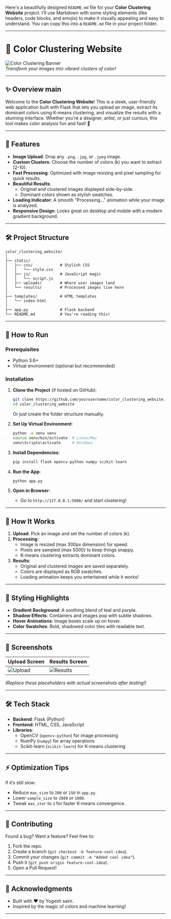 Here's a beautifully designed `README.md` file for your **Color Clustering Website** project. I'll use Markdown with some styling elements (like headers, code blocks, and emojis) to make it visually appealing and easy to understand. You can copy this into a `README.md` file in your project folder.

---

# 🌈 Color Clustering Website

![Color Clustering Banner](https://via.placeholder.com/800x200.png?text=Color+Clustering+Tool)  
*Transform your images into vibrant clusters of color!*

---

## ✨ Overview main

Welcome to the **Color Clustering Website**! This is a sleek, user-friendly web application built with Flask that lets you upload an image, extract its dominant colors using K-means clustering, and visualize the results with a stunning interface. Whether you're a designer, artist, or just curious, this tool makes color analysis fun and fast! 🚀

---

## 🎨 Features

- **Image Upload**: Drop any `.png`, `.jpg`, or `.jpeg` image.
- **Custom Clusters**: Choose the number of colors (k) you want to extract (2-10).
- **Fast Processing**: Optimized with image resizing and pixel sampling for quick results.
- **Beautiful Results**: 
  - Original and clustered images displayed side-by-side.
  - Dominant colors shown as stylish swatches.
- **Loading Indicator**: A smooth "Processing..." animation while your image is analyzed.
- **Responsive Design**: Looks great on desktop and mobile with a modern gradient background.

---

## 🛠️ Project Structure

```
color_clustering_website/
│
├── static/              
│   ├── css/            # Stylish CSS
│   │   └── style.css   
│   ├── js/             # JavaScript magic
│   │   └── script.js   
│   ├── uploads/        # Where user images land
│   └── results/        # Processed images live here
│
├── templates/          # HTML templates
│   └── index.html      
│
├── app.py              # Flask backend
└── README.md           # You're reading this!
```

---

## 🚀 How to Run

### Prerequisites
- Python 3.6+
- Virtual environment (optional but recommended)

### Installation
1. **Clone the Project** (if hosted on GitHub):
   ```bash
   git clone https://github.com/yourusername/color_clustering_website.git
   cd color_clustering_website
   ```
   Or just create the folder structure manually.

2. **Set Up Virtual Environment**:
   ```bash
   python -m venv venv
   source venv/bin/activate  # Linux/Mac
   venv\Scripts\activate     # Windows
   ```

3. **Install Dependencies**:
   ```bash
   pip install flask opencv-python numpy scikit-learn
   ```

4. **Run the App**:
   ```bash
   python app.py
   ```

5. **Open in Browser**:
   - Go to `http://127.0.0.1:5000/` and start clustering!

---

## 🌟 How It Works

1. **Upload**: Pick an image and set the number of colors (k).
2. **Processing**: 
   - Image is resized (max 300px dimension) for speed.
   - Pixels are sampled (max 5000) to keep things snappy.
   - K-means clustering extracts dominant colors.
3. **Results**: 
   - Original and clustered images are saved separately.
   - Colors are displayed as RGB swatches.
   - Loading animation keeps you entertained while it works!

---

## 🎨 Styling Highlights

- **Gradient Background**: A soothing blend of teal and purple.
- **Shadow Effects**: Containers and images pop with subtle shadows.
- **Hover Animations**: Image boxes scale up on hover.
- **Color Swatches**: Bold, shadowed color tiles with readable text.

---

## 📸 Screenshots

| Upload Screen | Results Screen |
|---------------|----------------|
| ![Upload](https://via.placeholder.com/400x300.png?text=Upload+Screen) | ![Results](https://via.placeholder.com/400x300.png?text=Results+Screen) |

*(Replace these placeholders with actual screenshots after testing!)*

---

## 🛠️ Tech Stack

- **Backend**: Flask (Python)
- **Frontend**: HTML, CSS, JavaScript
- **Libraries**: 
  - OpenCV (`opencv-python`) for image processing
  - NumPy (`numpy`) for array operations
  - Scikit-learn (`scikit-learn`) for K-means clustering

---

## ⚡ Optimization Tips

If it’s still slow:
- Reduce `max_size` to `200` or `150` in `app.py`.
- Lower `sample_size` to `2000` or `1000`.
- Tweak `max_iter` to `3` for faster K-means convergence.

---

## 🤝 Contributing

Found a bug? Want a feature? Feel free to:
1. Fork the repo.
2. Create a branch (`git checkout -b feature-cool-idea`).
3. Commit your changes (`git commit -m "Added cool idea"`).
4. Push it (`git push origin feature-cool-idea`).
5. Open a Pull Request!

---

## 🌟 Acknowledgments

- Built with ❤️ by Yogesh saini.
- Inspired by the magic of colors and machine learning!

---


